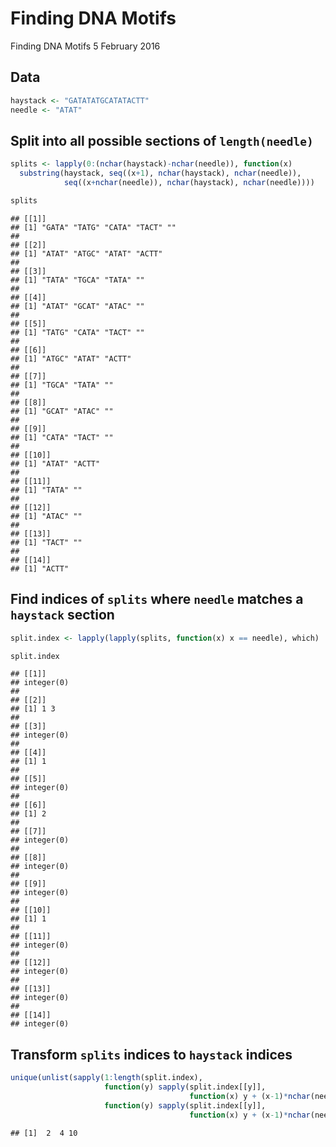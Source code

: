 Finding DNA Motifs
================
Finding DNA Motifs
5 February 2016

Data
----

``` r
haystack <- "GATATATGCATATACTT"
needle <- "ATAT"
```

Split into all possible sections of `length(needle)`
----------------------------------------------------

``` r
splits <- lapply(0:(nchar(haystack)-nchar(needle)), function(x)
  substring(haystack, seq((x+1), nchar(haystack), nchar(needle)),
            seq((x+nchar(needle)), nchar(haystack), nchar(needle))))

splits
```

    ## [[1]]
    ## [1] "GATA" "TATG" "CATA" "TACT" ""    
    ## 
    ## [[2]]
    ## [1] "ATAT" "ATGC" "ATAT" "ACTT"
    ## 
    ## [[3]]
    ## [1] "TATA" "TGCA" "TATA" ""    
    ## 
    ## [[4]]
    ## [1] "ATAT" "GCAT" "ATAC" ""    
    ## 
    ## [[5]]
    ## [1] "TATG" "CATA" "TACT" ""    
    ## 
    ## [[6]]
    ## [1] "ATGC" "ATAT" "ACTT"
    ## 
    ## [[7]]
    ## [1] "TGCA" "TATA" ""    
    ## 
    ## [[8]]
    ## [1] "GCAT" "ATAC" ""    
    ## 
    ## [[9]]
    ## [1] "CATA" "TACT" ""    
    ## 
    ## [[10]]
    ## [1] "ATAT" "ACTT"
    ## 
    ## [[11]]
    ## [1] "TATA" ""    
    ## 
    ## [[12]]
    ## [1] "ATAC" ""    
    ## 
    ## [[13]]
    ## [1] "TACT" ""    
    ## 
    ## [[14]]
    ## [1] "ACTT"

Find indices of `splits` where `needle` matches a `haystack` section
--------------------------------------------------------------------

``` r
split.index <- lapply(lapply(splits, function(x) x == needle), which)

split.index
```

    ## [[1]]
    ## integer(0)
    ## 
    ## [[2]]
    ## [1] 1 3
    ## 
    ## [[3]]
    ## integer(0)
    ## 
    ## [[4]]
    ## [1] 1
    ## 
    ## [[5]]
    ## integer(0)
    ## 
    ## [[6]]
    ## [1] 2
    ## 
    ## [[7]]
    ## integer(0)
    ## 
    ## [[8]]
    ## integer(0)
    ## 
    ## [[9]]
    ## integer(0)
    ## 
    ## [[10]]
    ## [1] 1
    ## 
    ## [[11]]
    ## integer(0)
    ## 
    ## [[12]]
    ## integer(0)
    ## 
    ## [[13]]
    ## integer(0)
    ## 
    ## [[14]]
    ## integer(0)

Transform `splits` indices to `haystack` indices
------------------------------------------------

``` r
unique(unlist(sapply(1:length(split.index),
                     function(y) sapply(split.index[[y]],
                                        function(x) y + (x-1)*nchar(needle) ))))[order(unique(unlist(sapply(1:length(split.index),
                     function(y) sapply(split.index[[y]],
                                        function(x) y + (x-1)*nchar(needle) )))))]
```

    ## [1]  2  4 10
